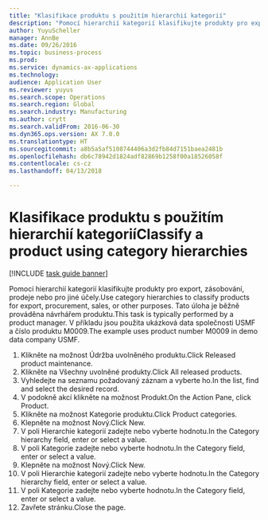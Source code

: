 ```yaml
--- 
title: "Klasifikace produktu s použitím hierarchií kategorií"
description: "Pomocí hierarchií kategorií klasifikujte produkty pro export, zásobování, prodeje nebo pro jiné účely."
author: YuyuScheller
manager: AnnBe
ms.date: 09/26/2016
ms.topic: business-process
ms.prod: 
ms.service: dynamics-ax-applications
ms.technology: 
audience: Application User
ms.reviewer: yuyus
ms.search.scope: Operations
ms.search.region: Global
ms.search.industry: Manufacturing
ms.author: crytt
ms.search.validFrom: 2016-06-30
ms.dyn365.ops.version: AX 7.0.0
ms.translationtype: HT
ms.sourcegitcommit: a8b5a5af5108744406a3d2fb84d7151baea2481b
ms.openlocfilehash: db6c78942d1824adf82869b1258f00a18526058f
ms.contentlocale: cs-cz
ms.lasthandoff: 04/13/2018

---
```

# <a name="classify-a-product-using-category-hierarchies"></a><span data-ttu-id="4d6f4-103">Klasifikace produktu s použitím hierarchií kategorií</span><span class="sxs-lookup"><span data-stu-id="4d6f4-103">Classify a product using category hierarchies</span></span>

[!INCLUDE [task guide banner](../../includes/task-guide-banner.md)]

<span data-ttu-id="4d6f4-104">Pomocí hierarchií kategorií klasifikujte produkty pro export, zásobování, prodeje nebo pro jiné účely.</span><span class="sxs-lookup"><span data-stu-id="4d6f4-104">Use category hierarchies to classify products for export, procurement, sales, or other purposes.</span></span> <span data-ttu-id="4d6f4-105">Tato úloha je běžně prováděna návrhářem produktu.</span><span class="sxs-lookup"><span data-stu-id="4d6f4-105">This task is typically performed by a product manager.</span></span> <span data-ttu-id="4d6f4-106">V příkladu jsou použita ukázková data společnosti USMF a číslo produktu M0009.</span><span class="sxs-lookup"><span data-stu-id="4d6f4-106">The example uses product number M0009 in demo data company USMF.</span></span>

1. <span data-ttu-id="4d6f4-107">Klikněte na možnost Údržba uvolněného produktu.</span><span class="sxs-lookup"><span data-stu-id="4d6f4-107">Click Released product maintenance.</span></span>
2. <span data-ttu-id="4d6f4-108">Klikněte na Všechny uvolněné produkty.</span><span class="sxs-lookup"><span data-stu-id="4d6f4-108">Click All released products.</span></span>
3. <span data-ttu-id="4d6f4-109">Vyhledejte na seznamu požadovaný záznam a vyberte ho.</span><span class="sxs-lookup"><span data-stu-id="4d6f4-109">In the list, find and select the desired record.</span></span>
4. <span data-ttu-id="4d6f4-110">V podokně akcí klikněte na možnost Produkt.</span><span class="sxs-lookup"><span data-stu-id="4d6f4-110">On the Action Pane, click Product.</span></span>
5. <span data-ttu-id="4d6f4-111">Klikněte na možnost Kategorie produktu.</span><span class="sxs-lookup"><span data-stu-id="4d6f4-111">Click Product categories.</span></span>
6. <span data-ttu-id="4d6f4-112">Klepněte na možnost Nový.</span><span class="sxs-lookup"><span data-stu-id="4d6f4-112">Click New.</span></span>
7. <span data-ttu-id="4d6f4-113">V poli Hierarchie kategorií zadejte nebo vyberte hodnotu.</span><span class="sxs-lookup"><span data-stu-id="4d6f4-113">In the Category hierarchy field, enter or select a value.</span></span>
8. <span data-ttu-id="4d6f4-114">V poli Kategorie zadejte nebo vyberte hodnotu.</span><span class="sxs-lookup"><span data-stu-id="4d6f4-114">In the Category field, enter or select a value.</span></span>
9. <span data-ttu-id="4d6f4-115">Klepněte na možnost Nový.</span><span class="sxs-lookup"><span data-stu-id="4d6f4-115">Click New.</span></span>
10. <span data-ttu-id="4d6f4-116">V poli Hierarchie kategorií zadejte nebo vyberte hodnotu.</span><span class="sxs-lookup"><span data-stu-id="4d6f4-116">In the Category hierarchy field, enter or select a value.</span></span>
11. <span data-ttu-id="4d6f4-117">V poli Kategorie zadejte nebo vyberte hodnotu.</span><span class="sxs-lookup"><span data-stu-id="4d6f4-117">In the Category field, enter or select a value.</span></span>
12. <span data-ttu-id="4d6f4-118">Zavřete stránku.</span><span class="sxs-lookup"><span data-stu-id="4d6f4-118">Close the page.</span></span>


